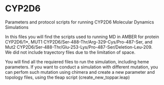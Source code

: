 # CYP2D6
Parameters and protocol scripts for running CYP2D6 Molecular Dynamics Simulations

In this files you will find the scripts used to running MD in AMBER for protein CYP2D6/1*, MUT1 CYP2D6/Ser-488-Thr/Arg-329-Cys/Pro-487-Ser, and Mut2 CYP2D6/Ser-488-Thr/Glu-253-Lys/Pro-487-Ser/Deletion-Leu-209. We did not include trayectory files due to the limitation of space.

You will find all the requiered files to run the simulation, including heme parameters. If you want to conduct a simulation with different mutation, you can perfom such mutation using chimera and create a new parameter and topology files, using the tleap script (create_new_toppar.leap)
